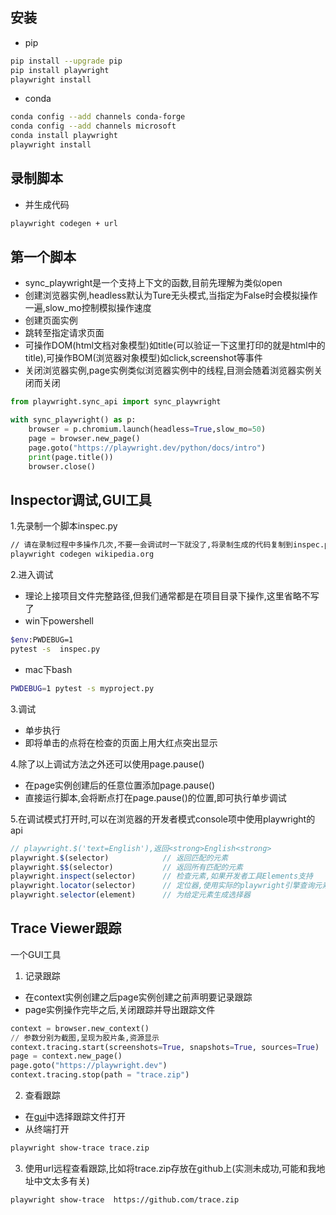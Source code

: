 ## 安装
- pip
```sh
pip install --upgrade pip
pip install playwright
playwright install
```
- conda
```sh
conda config --add channels conda-forge
conda config --add channels microsoft
conda install playwright
playwright install
```
## 录制脚本
- 并生成代码
```sh
playwright codegen + url
```

## 第一个脚本
- sync_playwright是一个支持上下文的函数,目前先理解为类似open
- 创建浏览器实例,headless默认为Ture无头模式,当指定为False时会模拟操作一遍,slow_mo控制模拟操作速度
- 创建页面实例
- 跳转至指定请求页面
- 可操作DOM(html文档对象模型)如title(可以验证一下这里打印的就是html中的title),可操作BOM(浏览器对象模型)如click,screenshot等事件
- 关闭浏览器实例,page实例类似浏览器实例中的线程,目测会随着浏览器实例关闭而关闭
```py
from playwright.sync_api import sync_playwright

with sync_playwright() as p:
    browser = p.chromium.launch(headless=True,slow_mo=50)
    page = browser.new_page()
    page.goto("https://playwright.dev/python/docs/intro")
    print(page.title())
    browser.close()
```
## Inspector调试,GUI工具
1.先录制一个脚本inspec.py

```sh
// 请在录制过程中多操作几次,不要一会调试时一下就没了,将录制生成的代码复制到inspec.py
playwright codegen wikipedia.org
```

2.进入调试

- 理论上接项目文件完整路径,但我们通常都是在项目目录下操作,这里省略不写了
- win下powershell
```sh
$env:PWDEBUG=1
pytest -s  inspec.py
```
- mac下bash
```sh
PWDEBUG=1 pytest -s myproject.py
```
3.调试

- 单步执行
- 即将单击的点将在检查的页面上用大红点突出显示

4.除了以上调试方法之外还可以使用page.pause()

- 在page实例创建后的任意位置添加page.pause()
- 直接运行脚本,会将断点打在page.pause()的位置,即可执行单步调试

5.在调试模式打开时,可以在浏览器的开发者模式console项中使用playwright的api

```js
// playwright.$('text=English'),返回<strong>English<strong>
playwright.$(selector)            // 返回匹配的元素
playwright.$$(selector)           // 返回所有匹配的元素
playwright.inspect(selector)      // 检查元素,如果开发者工具Elements支持
playwright.locator(selector)      // 定位器,使用实际的playwright引擎查询元素
playwright.selector(element)      // 为给定元素生成选择器
```

## Trace Viewer跟踪
一个GUI工具

1. 记录跟踪
- 在context实例创建之后page实例创建之前声明要记录跟踪
- page实例操作完毕之后,关闭跟踪并导出跟踪文件
```py
context = browser.new_context()
// 参数分别为截图,呈现为胶片条,资源显示
context.tracing.start(screenshots=True, snapshots=True, sources=True)
page = context.new_page()
page.goto("https://playwright.dev")
context.tracing.stop(path = "trace.zip")
```
2.  查看跟踪
- 在[gui]('https://trace.playwright.dev/')中选择跟踪文件打开
- 从终端打开
```sh
playwright show-trace trace.zip
```
3. 使用url远程查看跟踪,比如将trace.zip存放在github上(实测未成功,可能和我地址中文太多有关)
```sh
playwright show-trace  https://github.com/trace.zip
```



